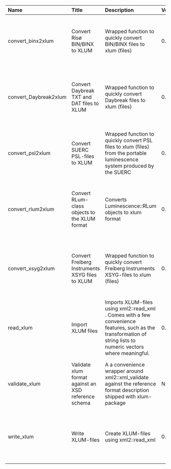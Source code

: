 

| Name                  | Title                                                | Description                                                                                                                                                       | Version | m.Date | m.Time | Author                                                                                        | Citation                                                                                                                                                                                                     |
|:----------------------|:-----------------------------------------------------|:------------------------------------------------------------------------------------------------------------------------------------------------------------------|:--------|:-------|:-------|:----------------------------------------------------------------------------------------------|:-------------------------------------------------------------------------------------------------------------------------------------------------------------------------------------------------------------|
| convert_binx2xlum     | Convert Risø BIN/BINX to XLUM                        | Wrapped function to quickly convert BIN/BINX files to  xlum  (files)                                                                                              | 0.1.0   | NA     | NA     | Sebastian Kreutzer, Institute of Geography, Heidelberg University, Heidelberg (Germany) -  | Kreutzer, S., 2024. convert_binx2xlum(): Convert Risø BIN/BINX to XLUM. Function version 0.1.0. In: Kreutzer, S., 2024. xlum: Read, Write, and Convert XLUM Data. R package version 0.1.0.                   |
| convert_Daybreak2xlum | Convert Daybreak TXT and DAT files to XLUM           | Wrapped function to quickly convert Daybreak files to  xlum  (files)                                                                                              | 0.1.0   | NA     | NA     | Sebastian Kreutzer, Institute of Geography, Heidelberg University, Heidelberg (Germany) -  | Kreutzer, S., 2024. convert_Daybreak2xlum(): Convert Daybreak TXT and DAT files to XLUM. Function version 0.1.0. In: Kreutzer, S., 2024. xlum: Read, Write, and Convert XLUM Data. R package version 0.1.0.  |
| convert_psl2xlum      | Convert SUERC PSL-files to XLUM                      | Wrapped function to quickly convert PSL files to  xlum  (files) from the portable luminescence system produced by the SUERC                                       | 0.1.0   | NA     | NA     | Sebastian Kreutzer, Institute of Geography, Heidelberg University, Heidelberg (Germany) -  | Kreutzer, S., 2024. convert_psl2xlum(): Convert SUERC PSL-files to XLUM. Function version 0.1.0. In: Kreutzer, S., 2024. xlum: Read, Write, and Convert XLUM Data. R package version 0.1.0.                  |
| convert_rlum2xlum     | Convert RLum-class objects to the XLUM format        | Converts  Luminescence::RLum  objects to xlum format                                                                                                              | 0.1.0   | NA     | NA     | Sebastian Kreutzer, Institute of Geography, Heidelberg University, Heidelberg (Germany) -  | Kreutzer, S., 2024. convert_rlum2xlum(): Convert RLum-class objects to the XLUM format. Function version 0.1.0. In: Kreutzer, S., 2024. xlum: Read, Write, and Convert XLUM Data. R package version 0.1.0.   |
| convert_xsyg2xlum     | Convert Freiberg Instruments XSYG files to XLUM      | Wrapped function to quickly convert Freiberg Instruments XSYG-files to  xlum  (files)                                                                             | 0.1.0   | NA     | NA     | Sebastian Kreutzer, Institute of Geography, Heidelberg University, Heidelberg (Germany) -  | Kreutzer, S., 2024. convert_xsyg2xlum(): Convert Freiberg Instruments XSYG files to XLUM. Function version 0.1.0. In: Kreutzer, S., 2024. xlum: Read, Write, and Convert XLUM Data. R package version 0.1.0. |
| read_xlum             | Import XLUM files                                    | Imports XLUM-files using  xml2::read_xml . Comes with a few convenience features, such as the transformation of string lists to numeric vectors where meaningful. | 0.1.0   | NA     | NA     | Sebastian Kreutzer, Institute of Geography, Heidelberg University, Heidelberg (Germany) -  | Kreutzer, S., 2024. read_xlum(): Import XLUM files. Function version 0.1.0. In: Kreutzer, S., 2024. xlum: Read, Write, and Convert XLUM Data. R package version 0.1.0.                                       |
| validate_xlum         | Validate xlum format against an XSD reference schema | A a convenience wrapper around  xml2::xml_validate  against the reference format description shipped with  xlum-package                                           | NA      | NA     | NA     | Sebastian Kreutzer, Geography & Earth Sciences, Aberystwyth University -                   | Kreutzer, S., 2024. validate_xlum(): Validate xlum format against an XSD reference schema. In: Kreutzer, S., 2024. xlum: Read, Write, and Convert XLUM Data. R package version 0.1.0.                        |
| write_xlum            | Write XLUM-files                                     | Create XLUM-files using  xml2::read_xml                                                                                                                           | 0.1.0   | NA     | NA     | Sebastian Kreutzer, Institute of Geography, Heidelberg University, Heidelberg (Germany) -  | Kreutzer, S., 2024. write_xlum(): Write XLUM-files. Function version 0.1.0. In: Kreutzer, S., 2024. xlum: Read, Write, and Convert XLUM Data. R package version 0.1.0.                                       |

